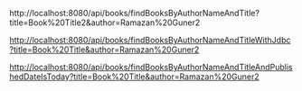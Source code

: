 http://localhost:8080/api/books/findBooksByAuthorNameAndTitle?title=Book%20Title2&author=Ramazan%20Guner2

[http://localhost:8080/api/books/findBooksByAuthorNameAndTitleWithJdbc?title=Book%20Title&author=Ramazan%20Guner2](http://localhost:8080/api/books/findBooksByAuthorNameAndTitleWithJdbc?title=Book%20Title2&author=Ramazan%20Guner2)

[http://localhost:8080/api/books/findBooksByAuthorNameAndTitleAndPublishedDateIsToday?title=Book%20Title&author=Ramazan%20Guner2](http://localhost:8080/api/books/findBooksByAuthorNameAndTitleAndPublishedDateIsToday?title=Book%20Title2&author=Ramazan%20Guner2)

